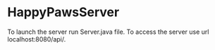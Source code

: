 # HappyPawsServer
To launch the server run Server.java file. 
To access the server use url localhost:8080/api/.
